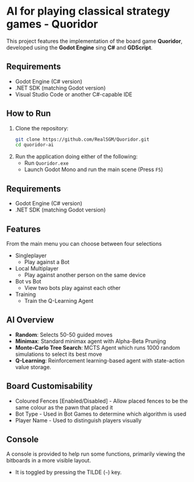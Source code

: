 # AI for playing classical strategy games - Quoridor
This project features the implementation of the board game **Quoridor**, developed using the **Godot Engine** sing **C#** and **GDScript**.

## Requirements
- Godot Engine (C# version)
- .NET SDK (matching Godot version)
- Visual Studio Code or another C#-capable IDE

## How to Run
1. Clone the repository:
   ```bash
   git clone https://github.com/RealSGM/Quoridor.git
   cd quoridor-ai
   ```
2. Run the application doing either of the following:
    - Run `Quoridor.exe`
    - Launch Godot Mono and run the main scene (Press `F5`)

## Requirements
- Godot Engine (C# version)
- .NET SDK (matching Godot version)

## Features 
From the main menu you can choose between four selections
- Singleplayer
    - Play against a Bot
- Local Multiplayer
    - Play against another person on the same device
- Bot vs Bot
    - View two bots play against each other
- Training
    - Train the Q-Learning Agent

## AI Overview
- **Random**: Selects 50-50 guided moves
- **Minimax**: Standard minimax agent with Alpha-Beta Prunijng
- **Monte-Carlo Tree Search**: MCTS Agent which runs 1000 random simulations to select its best move
- **Q-Learning**: Reinforcement learning-based agent with state-action value storage.

## Board Customisability
- Coloured Fences [Enabled/Disabled] - Allow placed fences to be the same colour as the pawn that placed it
- Bot Type - Used in Bot Games to determine which algorithm is used
- Player Name - Used to distinguish players visually

## Console
A console is provided to help run some functions, primarily viewing the bitboards in a more visible layout. 
- It is toggled by pressing the TILDE (`~`) key.